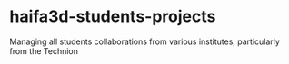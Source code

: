 # haifa3d-students-projects
Managing all students collaborations from various institutes, particularly from the Technion
